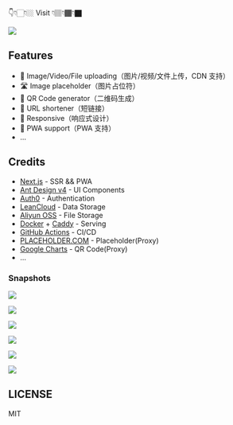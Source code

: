 👇👇🏻👇🏼 Visit 👇🏽👇🏾👇🏿

[![](https://user-images.githubusercontent.com/2230882/75623031-2aad6f80-5be1-11ea-9c67-921b79688d85.png)](https://302.at/)


## Features

 - 🙌 Image/Video/File uploading（图片/视频/文件上传，CDN 支持）
 - 🛣 Image placeholder（图片占位符）
 - 🤳 QR Code generator（二维码生成）
 - 🙈 URL shortener（短链接）
 - 🦅 Responsive（响应式设计）
 - 🐲 PWA support（PWA 支持）
 - ...

## Credits

 - [Next.js](https://nextjs.org/) - SSR && PWA
 - [Ant Design v4](https://ant.design/) - UI Components
 - [Auth0](https://auth0.com/) - Authentication
 - [LeanCloud](https://leancloud.app/) - Data Storage
 - [Aliyun OSS](https://www.aliyun.com/product/oss) - File Storage
 - [Docker](https://www.docker.com/) + [Caddy](https://caddyserver.com/) - Serving
 - [GitHub Actions](https://github.com/features/actions) - CI/CD
 - [PLACEHOLDER.COM](https://placeholder.com/) - Placeholder(Proxy)
 - [Google Charts](https://developers.google.com/chart/infographics/docs/qr_codes) - QR Code(Proxy)
 - ...

### Snapshots

![](https://user-images.githubusercontent.com/2230882/75618244-77278980-5ba6-11ea-942f-6647a1a0c59e.png)

![](https://user-images.githubusercontent.com/2230882/75618247-78f14d00-5ba6-11ea-8f8b-c5f4f47b7376.png)

![](https://user-images.githubusercontent.com/2230882/75618250-7a227a00-5ba6-11ea-9440-dc0141e151ed.png)

![](https://user-images.githubusercontent.com/2230882/75618248-7989e380-5ba6-11ea-8e5d-436156662b6d.png)

![](https://user-images.githubusercontent.com/2230882/75618251-7abb1080-5ba6-11ea-818c-b3db09e9de4c.png)

![](https://user-images.githubusercontent.com/2230882/75618253-7b53a700-5ba6-11ea-8abb-3359dc32e51f.png)


## LICENSE

MIT